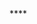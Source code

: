 <!DOCTYPE html>
<html lang="en">
<head>
    <meta charset="UTF-8">
    <meta name="viewport" content="width=device-width, initial-scale=1.0">
    <title>Document</title>
</head><link rel="stylesheet" href="style.css">
<body>
    
</body>
</html>****
